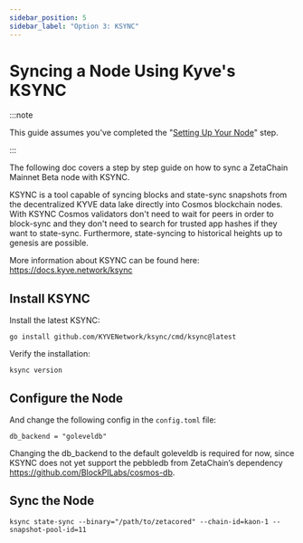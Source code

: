```yaml
---
sidebar_position: 5
sidebar_label: "Option 3: KSYNC"
---
```


# Syncing a Node Using Kyve's KSYNC

:::note

This guide assumes you've completed the
"[Setting Up Your Node](/validators/setup)" step.

:::

The following doc covers a step by step guide on how to sync a ZetaChain Mainnet
Beta node with KSYNC.

KSYNC is a tool capable of syncing blocks and state-sync snapshots from the
decentralized KYVE data lake directly into Cosmos blockchain nodes. With KSYNC
Cosmos validators don't need to wait for peers in order to block-sync and they
don't need to search for trusted app hashes if they want to state-sync.
Furthermore, state-syncing to historical heights up to genesis are possible.

More information about KSYNC can be found here: https://docs.kyve.network/ksync

## Install KSYNC

Install the latest KSYNC:

```
go install github.com/KYVENetwork/ksync/cmd/ksync@latest
```

Verify the installation:

```
ksync version
```

## Configure the Node

And change the following config in the `config.toml` file:

```text title="~/.zetacored/config/config.toml"
db_backend = "goleveldb"
```

Changing the db_backend to the default goleveldb is required for now, since
KSYNC does not yet support the pebbledb from ZetaChain’s dependency
https://github.com/BlockPILabs/cosmos-db.

## Sync the Node

```
ksync state-sync --binary="/path/to/zetacored" --chain-id=kaon-1 --snapshot-pool-id=11
```
